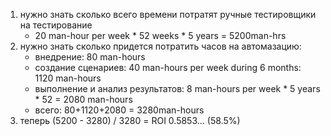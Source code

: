1. нужно знать сколько всего времени потратят ручные тестировщики на тестирование
	* 20 man-hour per week * 52 weeks * 5 years = 5200man-hrs
2. нужно знать сколько придется потратить часов на автомазацию:
	- внедрение: 80 man-hours
	- создание сценариев: 40 man-hours per week during 6 months: 1120 man-hours
	- выполнение и анализ результатов: 8 man-hours per week * 5 years * 52 = 2080 man-hours  
	* всего: 80+1120+2080 = 3280man-hours
3. теперь (5200 - 3280) / 3280 = ROI 0.5853... (58.5%)